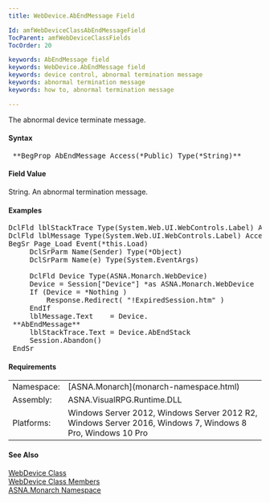 ```yaml
---
title: WebDevice.AbEndMessage Field

Id: amfWebDeviceClassAbEndMessageField
TocParent: amfWebDeviceClassFields
TocOrder: 20

keywords: AbEndMessage field
keywords: WebDevice.AbEndMessage field
keywords: device control, abnormal termination message
keywords: abnormal termination message
keywords: how to, abnormal termination message

---
```


The abnormal device terminate message.

#### Syntax
<pre class="prettyprint"> **BegProp AbEndMessage Access(*Public) Type(*String)**       </pre> 

<!--mine -->

#### Field Value
String. An abnormal termination message.

#### Examples
<pre class="prettyprint">DclFld lblStackTrace Type(System.Web.UI.WebControls.Label) Access(*Protected) WithEvents(*Yes)
DclFld lblMessage Type(System.Web.UI.WebControls.Label) Access(*Protected) WithEvents(*Yes)
BegSr Page_Load Event(*this.Load)
     DclSrParm Name(Sender) Type(*Object)
     DclSrParm Name(e) Type(System.EventArgs)

     DclFld Device Type(ASNA.Monarch.WebDevice)
     Device = Session["Device"] *as ASNA.Monarch.WebDevice
     If (Device = *Nothing )
         Response.Redirect( "!ExpiredSession.htm" )
     EndIf
     lblMessage.Text    = Device.
 **AbEndMessage** 
     lblStackTrace.Text = Device.AbEndStack
     Session.Abandon()
 EndSr
</pre>

<!-- -->

#### Requirements
<table class="dttable" cellspacing="0" cellpadding="4" width="60%">
           <colgroup>
            <col width="15%" style="font-weight:bold" />
            <col width="85%" />
          </colgroup>
          <tr>
            <td>Namespace:</td>
            <td>[ASNA.Monarch](monarch-namespace.html)</td>
          </tr>
          <tr>
            <td>Assembly:</td>
            <td>ASNA.VisualRPG.Runtime.DLL</td>
          </tr>
         <tr>
            <td>Platforms:</td>
            <td> Windows Server 2012, Windows Server 2012 R2, Windows Server 2016, Windows 7, Windows 8 Pro, Windows 10 Pro</td>
         </tr>
</table>

#### See Also
[WebDevice Class](web-device-class.html) <br /> [ WebDevice Class Members](web-device-class-members.html) <br /> [ASNA.Monarch Namespace](monarch-namespace.html) 
